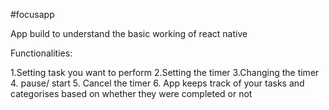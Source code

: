 #focusapp

App build to understand the basic working of react native 

Functionalities:

1.Setting task you want to perform 
2.Setting the timer 
3.Changing the timer 
4. pause/ start 
5. Cancel the timer 
6. App keeps track of your tasks and categorises based on whether they were completed or not 
